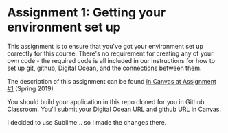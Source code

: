 # Assignment 1: Getting your environment set up

This assignment is to ensure that you've got your environment set up correctly for this course. There's no requirement for creating any of your own code - the required code is all included in our instructions for how to set up git, github, Digital Ocean, and the connections between them.

The description of this assignment can be found [in Canvas at Assignment #1](https://canvas.harvard.edu/courses/54354/assignments/249110) (Spring 2019)

You should build your application in this repo cloned for you in Github Classroom. You'll submit your Digital Ocean URL and github URL in Canvas.

I decided to use Sublime... so I made the changes there.